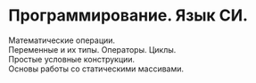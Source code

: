 # Программирование. Язык СИ.  
Математические операции.  
Переменные и их типы. Операторы. Циклы.   
Простые условные конструкции.  
Основы работы со статическими массивами.

